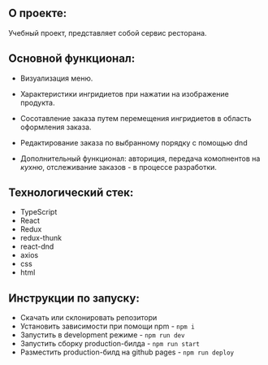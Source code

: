
## О проекте:
Учебный проект, представляет собой сервис ресторана. 


## Основной функционал: 
- Визуализация меню.
- Характеристики ингридиетов при нажатии на изображение продукта.
- Сосотавление заказа путем перемещения ингридиетов в область оформления заказа.
- Редактирование заказа по выбранному порядку с помощью dnd

- Дополнительный функционал: авториция, передача комопнентов на *кухню*, отслеживание заказов - в процессе разработки.



## Технологический стек:
- TypeScript
- React
- Redux
- redux-thunk
- react-dnd
- axios
- css
- html

## Инструкции по запуску:
- Скачать или склонировать репозитори
- Установить зависимости при помощи npm - `npm i`
- Запустить в development режиме - `npm run dev`
- Запустить сборку production-билда - `npm run start`
- Разместить production-билд на github pages - `npm run deploy`

